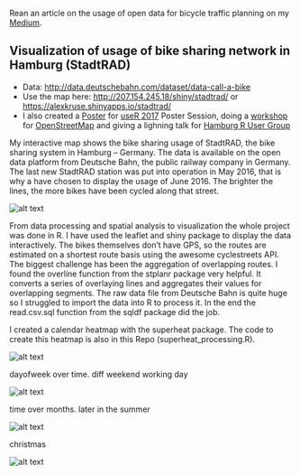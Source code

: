 Rean an article on the usage of open data for bicycle traffic planning on my [Medium](https://medium.com/@alex_kruse/nutzung-von-open-data-im-rahmen-der-radverkehrsstrategie-9cf85a813c48).

## Visualization of usage of bike sharing network in Hamburg (StadtRAD)
 + Data: http://data.deutschebahn.com/dataset/data-call-a-bike
 + Use the map here: http://207.154.245.18/shiny/stadtrad/ or https://alexkruse.shinyapps.io/stadtrad/
 + I also created a [Poster](https://github.com/kruse-alex/bike_sharing/blob/master/Kruse_poster-session.pdf) for [useR 2017](https://user2017.brussels/posters) Poster Session, doing a [workshop](https://github.com/kruse-alex/osm_brussels) for [OpenStreetMap](https://www.eventbrite.com/e/open-bike-data-mapping-with-openstreetmap-registration-34806438996) and giving a lighning talk for [Hamburg R User Group](https://www.meetup.com/de-DE/Hamburg-R-User-Group/events/240818665/)
 
My interactive map shows the bike sharing usage of StadtRAD, the bike sharing system in Hamburg – Germany. The data is available on the open data platform from Deutsche Bahn, the public railway company in Germany. The last new StadtRAD station was put into operation in May 2016, that is why a have chosen to display the usage of June 2016. The brighter the lines, the more bikes have been cycled along that street. 

![alt text](https://github.com/kruse-alex/bike_sharing/blob/master/bike_usage_HH.png) 
 
From data processing and spatial analysis to visualization the whole project was done in R. I have used the leaflet and shiny package to display the data interactively. The bikes themselves don’t have GPS, so the routes are estimated on a shortest route basis using the awesome cyclestreets API. The biggest challenge has been the aggregation of overlapping routes. I found the overline function from the stplanr package very helpful. It converts a series of overlaying lines and aggregates their values for overlapping segments. The raw data file from Deutsche Bahn is quite huge so I struggled to import the data into R to process it. In the end the read.csv.sql function from the sqldf package did the job.

I created a calendar heatmap with the superheat package. The code to create this heatmap is also in this Repo (superheat_processing.R).

![alt text](https://github.com/kruse-alex/bike_sharing/blob/master/superheat.png)

dayofweek over time. diff weekend working day

![alt text](https://github.com/kruse-alex/bike_sharing/blob/master/joyplot_dayofweek-time.PNG)

time over months. later in the summer

![alt text](https://github.com/kruse-alex/bike_sharing/blob/master/joyplot_month-time.PNG)

christmas

![alt text](https://github.com/kruse-alex/bike_sharing/blob/master/joyplot_month-weekdays.PNG)
